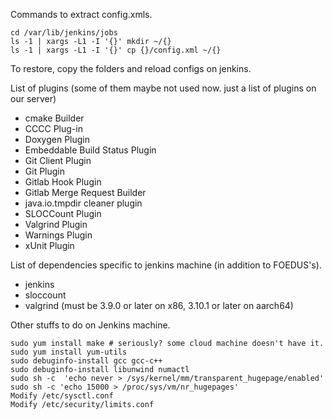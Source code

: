 
Commands to extract config.xmls.

    cd /var/lib/jenkins/jobs
    ls -1 | xargs -L1 -I '{}' mkdir ~/{}
    ls -1 | xargs -L1 -I '{}' cp {}/config.xml ~/{}

To restore, copy the folders and reload configs on jenkins.


List of plugins (some of them maybe not used now. just a list of plugins on our server)

* cmake Builder
* CCCC Plug-in
* Doxygen Plugin
* Embeddable Build Status Plugin
* Git Client Plugin
* Git Plugin
* Gitlab Hook Plugin
* Gitlab Merge Request Builder
* java.io.tmpdir cleaner plugin
* SLOCCount Plugin
* Valgrind Plugin
* Warnings Plugin
* xUnit Plugin


List of dependencies specific to jenkins machine (in addition to FOEDUS's).

* jenkins
* sloccount
* valgrind (must be 3.9.0 or later on x86, 3.10.1 or later on aarch64)

Other stuffs to do on Jenkins machine.

    sudo yum install make # seriously? some cloud machine doesn't have it.
    sudo yum install yum-utils
    sudo debuginfo-install gcc gcc-c++
    sudo debuginfo-install libunwind numactl
    sudo sh -c  'echo never > /sys/kernel/mm/transparent_hugepage/enabled'
    sudo sh -c 'echo 15000 > /proc/sys/vm/nr_hugepages'
    Modify /etc/sysctl.conf
    Modify /etc/security/limits.conf
